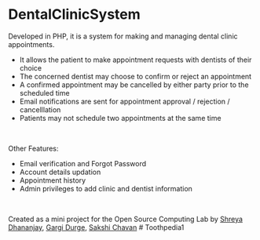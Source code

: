 # DentalClinicSystem
Developed in PHP, it is a system for making and managing dental clinic appointments. 
* It allows the patient to make appointment requests with dentists of their choice
* The concerned dentist may choose to confirm or reject an appointment
* A confirmed appointment may be cancelled by either party prior to the scheduled time
* Email notifications are sent for appointment approval / rejection / cancelllation
* Patients may not schedule two appointments at the same time

<br>

Other Features:
* Email verification and Forgot Password
* Account details updation
* Appointment history
* Admin privileges to add clinic and dentist information 

<br>

Created as a mini project for the Open Source Computing Lab by [Shreya Dhananjay](https://github.com/ShreyaDhananjay), [Gargi Durge](https://github.com/gargidurge), [Sakshi Chavan](https://github.com/Sakshi-geeky)
#   T o o t h p e d i a 1  
 